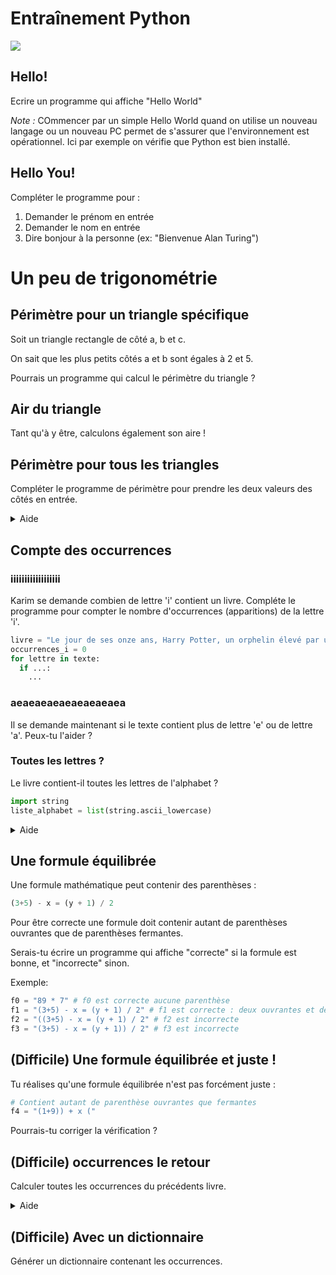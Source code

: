 # Entraînement Python
<img src="https://i.imgur.com/7jFH0SD.jpg?fb">

## Hello!
Ecrire un programme qui affiche "Hello World"

_*Note :*_ COmmencer par un simple Hello World quand on utilise un nouveau langage ou un nouveau PC permet de s'assurer que l'environnement est opérationnel. Ici par exemple on vérifie que Python est bien installé.

## Hello You!
Compléter le programme pour :
1. Demander le prénom en entrée
2. Demander le nom en entrée
2. Dire bonjour à la personne (ex: "Bienvenue Alan Turing")

# Un peu de trigonométrie

## Périmètre pour un triangle spécifique
Soit un triangle rectangle de côté a, b et c.

On sait que les plus petits côtés a et b sont égales à 2 et 5.

Pourrais un programme qui calcul le périmètre du triangle ?

## Air du triangle
Tant qu'à y être, calculons également son aire !

## Périmètre pour tous les triangles
Compléter le programme de périmètre pour prendre les deux valeurs des côtés en entrée.
<details>
  <summary>Aide</summary>
  La fonction `input` renvoie une chaîne de caractère, il va falloir convertir pour faire des calculs
</details>

## Compte des occurrences
### iiiiiiiiiiiiiiiiii
Karim se demande combien de lettre 'i' contient un livre.
Compléte le programme pour compter le nombre d'occurrences (apparitions) de la lettre 'i'.
```python
livre = "Le jour de ses onze ans, Harry Potter, un orphelin élevé par un oncle et une tante qui le détestent, voit son existence bouleversée. Un géant vient le chercher pour l'emmener au collège Poudlard, école de sorcellerie, où une place l'attent depuis toujours. Qui est donc Harry Potter ? Et qui est l'effroyable V..., le mage dont personne n'ose prononcer le nom ?"
occurrences_i = 0
for lettre in texte:
  if ...:
    ...
```

### aeaeaeaeaeaeaeaeaea
Il se demande maintenant si le texte contient plus de lettre 'e' ou de lettre 'a'.
Peux-tu l'aider ?


### Toutes les lettres ?
Le livre contient-il toutes les lettres de l'alphabet ?
```python
import string
liste_alphabet = list(string.ascii_lowercase)
```
<details>
  <summary>Aide</summary>
  Tu peux supprimer chaque lettre trouver de la liste, les lettres restantes à la fin sont celles absentes du texte.
</details>

## Une formule équilibrée
Une formule mathématique peut contenir des parenthèses :
```python
(3+5) - x = (y + 1) / 2
```

Pour être correcte une formule doit contenir autant de parenthèses ouvrantes que de parenthèses fermantes.

Serais-tu écrire un programme qui affiche "correcte" si la formule est bonne, et "incorrecte" sinon.

Exemple:
```python
f0 = "89 * 7" # f0 est correcte aucune parenthèse
f1 = "(3+5) - x = (y + 1) / 2" # f1 est correcte : deux ouvrantes et deux fermantes
f2 = "((3+5) - x = (y + 1) / 2" # f2 est incorrecte
f3 = "(3+5) - x = (y + 1)) / 2" # f3 est incorrecte
```

## (Difficile) Une formule équilibrée et juste !
Tu réalises qu'une formule équilibrée n'est pas forcément juste :
```python
# Contient autant de parenthèse ouvrantes que fermantes
f4 = "(1+9)) + x ("
```
Pourrais-tu corriger la vérification ?

## (Difficile) occurrences le retour
Calculer toutes les occurrences du précédents livre.
<details>
  <summary>Aide</summary>
  Une liste de tuple peut contenir les occurrences :
  ```python
  # Par exemple pour le mot elephant
  [ ("a", 1), ("b", 0), ...., (e, 2),...,(z,0)]
  ```
  [Quesqu'un tuple ?](https://courspython.com/tuple.html)
</details>

## (Difficile) Avec un dictionnaire
Générer un dictionnaire contenant les occurrences.

